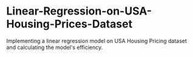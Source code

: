 # Linear-Regression-on-USA-Housing-Prices-Dataset
Implementing a linear regression model on USA Housing Pricing dataset and calculating the model's efficiency.

